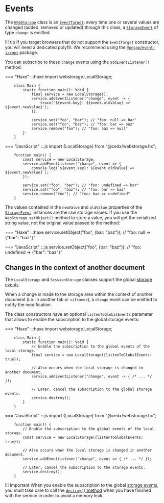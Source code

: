 # Events
The [`WebStorage`](api.md) class is an [`EventTarget`](https://developer.mozilla.org/en-US/docs/Web/API/EventTarget): every time one or several values are changed (added, removed or updated) through this class, a [`StorageEvent`](https://developer.mozilla.org/en-US/docs/Web/API/StorageEvent) of type `change` is emitted.

!!! tip
	If you target browsers that do not support the `EventTarget` constructor, you will need a dedicated polyfill.
	We recommend using the [`@ungap/event-target`](https://www.npmjs.com/package/@ungap/event-target) package.   

You can subscribe to these `change` events using the `addEventListener()` method:

=== "Haxe"
		:::haxe
		import webstorage.LocalStorage;

		class Main {
			static function main(): Void {
				final service = new LocalStorage();
				service.addEventListener("change", event -> {
					trace('${event.key}: ${event.oldValue} => ${event.newValue}');
				});

				service.set("foo", "bar"); // "foo: null => bar"
				service.set("foo", "baz"); // "foo: bar => baz"
				service.remove("foo"); // "foo: baz => null"
			}
		}

=== "JavaScript"
		:::js
		import {LocalStorage} from "@cedx/webstorage.hx";

		function main() {
			const service = new LocalStorage;
			service.addEventListener("change", event => {
				console.log(`${event.key}: ${event.oldValue} => ${event.newValue}`);
			});

			service.set("foo", "bar"); // "foo: undefined => bar"
			service.set("foo", "baz"); // "foo: bar => baz"
			service.remove("foo"); // "foo: baz => undefined"
		}

The values contained in the `newValue` and `oldValue` properties of the [`StorageEvent`](https://developer.mozilla.org/en-US/docs/Web/API/StorageEvent) instances are the raw storage values.
If you use the `WebStorage.setObject()` method to store a value, you will get the serialized string value, not the original value passed to the method:

=== "Haxe"
		:::haxe
		service.setObject("foo", {bar: "baz"});
		// "foo: null => {\"bar\": \"baz\"}"

=== "JavaScript"
		:::js
		service.setObject("foo", {bar: "baz"});
		// "foo: undefined => {\"bar\": \"baz\"}"

## Changes in the context of another document
The `LocalStorage` and `SessionStorage` classes support the global [storage events](https://developer.mozilla.org/en-US/docs/Web/API/Window/storage_event).

When a change is made to the storage area within the context of another document (i.e. in another tab or `<iframe>`), a `change` event can be emitted to notify the modification.

The class constructors have an optional `listenToGlobalEvents` parameter that allows to enable the subscription to the global storage events:

=== "Haxe"
		:::haxe
		import webstorage.LocalStorage;

		class Main {
			static function main(): Void {
				// Enable the subscription to the global events of the local storage.
				final service = new LocalStorage({listenToGlobalEvents: true});

				// Also occurs when the local storage is changed in another document.
				service.addEventListener("change", event -> { /* ... */ });

				// Later, cancel the subscription to the global storage events.
				service.destroy();
			}
		}

=== "JavaScript"
		:::js
		import {LocalStorage} from "@cedx/webstorage.hx";

		function main() {
			// Enable the subscription to the global events of the local storage.
			const service = new LocalStorage({listenToGlobalEvents: true});

			// Also occurs when the local storage is changed in another document.
			service.addEventListener("change", event => { /* ... */ });

			// Later, cancel the subscription to the storage events.
			service.destroy();
		}

!!! important
	When you enable the subscription to the global [storage events](https://developer.mozilla.org/en-US/docs/Web/API/Window/storage_event), you must take care to call the [`destroy()` method](api.md) when you have finished with the service in order to avoid a memory leak.
